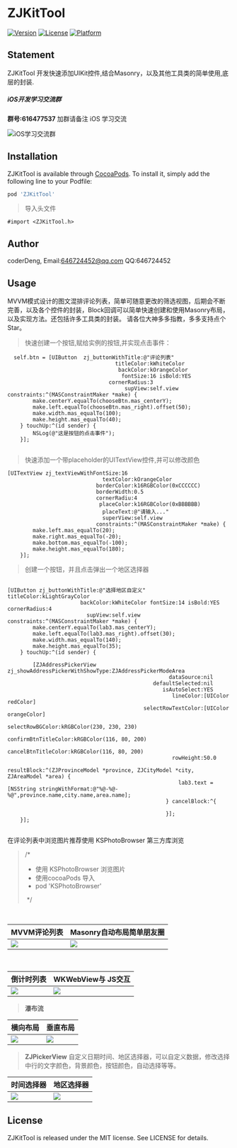 # ZJKitTool

[![Version](https://img.shields.io/cocoapods/v/ZJKitTool.svg?style=flat)](https://cocoapods.org/pods/ZJKitTool)
[![License](https://img.shields.io/cocoapods/l/ZJKitTool.svg?style=flat)](https://cocoapods.org/pods/ZJKitTool)
[![Platform](https://img.shields.io/cocoapods/p/ZJKitTool.svg?style=flat)](https://cocoapods.org/pods/ZJKitTool)

## Statement

ZJKitTool 开发快速添加UIKit控件,结合Masonry，以及其他工具类的简单使用,底层的封装.

##### iOS开发学习交流群
**群号:616477537**
加群请备注 iOS 学习交流

![iOS学习交流群](http://image.coderdeng.xyz/iOS_study_chat.jpg/style03)

## Installation

ZJKitTool is available through [CocoaPods](https://cocoapods.org). To install
it, simply add the following line to your Podfile:

```ruby
pod 'ZJKitTool'
```


> 导入头文件

```Objc
#import <ZJKitTool.h>
```

## Author

coderDeng, 
Email:646724452@qq.com
QQ:646724452

## Usage

MVVM模式设计的图文混排评论列表，简单可随意更改的筛选视图，后期会不断完善，以及各个控件的封装，Block回调可以简单快速创建和使用Masonry布局，以及实现方法。还包括许多工具类的封装。
请各位大神多多指教，多多支持点个Star。

> 快速创建一个按钮,赋给实例的按钮,并实现点击事件：

```Objc
  self.btn = [UIButton  zj_buttonWithTitle:@"评论列表"
                                  titleColor:kWhiteColor
                                   backColor:kOrangeColor
                                    fontSize:16 isBold:YES
                                cornerRadius:3
                                     supView:self.view constraints:^(MASConstraintMaker *make) {
        make.centerY.equalTo(chooseBtn.mas_centerY);
        make.left.equalTo(chooseBtn.mas_right).offset(50);
        make.width.mas_equalTo(100);
        make.height.mas_equalTo(40);
    } touchUp:^(id sender) {
        NSLog(@"这是按钮的点击事件");
    }];
    
```


> 快速添加一个带placeholder的UITextView控件,并可以修改颜色

```Objc
[UITextView zj_textViewWithFontSize:16
                              textColor:kOrangeColor
                            borderColor:k16RGBColor(0xCCCCCC)
                            borderWidth:0.5
                            cornerRadiu:4
                             placeColor:k16RGBColor(0xBBBBBB)
                              placeText:@"请输入..."
                              superView:self.view
                            constraints:^(MASConstraintMaker *make) {
        make.left.mas_equalTo(20);
        make.right.mas_equalTo(-20);
        make.bottom.mas_equalTo(-100);
        make.height.mas_equalTo(180);
    }];
```

> 创建一个按钮，并且点击弹出一个地区选择器

``` OBjc

[UIButton zj_buttonWithTitle:@"选择地区自定义" titleColor:kLightGrayColor
                       backColor:kWhiteColor fontSize:14 isBold:YES cornerRadius:4
                         supView:self.view constraints:^(MASConstraintMaker *make) {
        make.centerY.equalTo(lab3.mas_centerY);
        make.left.equalTo(lab3.mas_right).offset(30);
        make.width.mas_equalTo(140);
        make.height.mas_equalTo(35);
    } touchUp:^(id sender) {
        
        [ZJAddressPickerView zj_showAddressPickerWithShowType:ZJAddressPickerModeArea
                                                   dataSource:nil
                                              defaultSelected:nil
                                                 isAutoSelect:YES
                                                    lineColor:[UIColor redColor]
                                           selectRowTextColor:[UIColor orangeColor]
                                             selectRowBGColor:kRGBColor(230, 230, 230)
                                         confirmBtnTitleColor:kRGBColor(116, 80, 200)
                                          cancelBtnTitleColor:kRGBColor(116, 80, 200)
                                                    rowHeight:50.0
                                                  resultBlock:^(ZJProvinceModel *province, ZJCityModel *city, ZJAreaModel *area) {
                                                      lab3.text = [NSString stringWithFormat:@"%@-%@-%@",province.name,city.name,area.name];
                                                  } cancelBlock:^{
                                                      
                                                  }];
    }];
    

```

 在评论列表中浏览图片推荐使用 KSPhotoBrowser 第三方库浏览
 
>  /*
>   * 使用 KSPhotoBrowser 浏览图片
>   * 使用cocoaPods 导入
>   * pod 'KSPhotoBrowser'
>   
>   */ 
  

  
  
| MVVM评论列表 | Masonry自动布局简单朋友圈 |
| --- | --- |
| ![](https://github.com/Dzhijian/ZJKitTool/blob/master/img-folder/commitMVVM.jpg?raw=true) | ![](https://github.com/Dzhijian/ZJKitTool/blob/master/img-folder/commmitsMasonry.jpg?raw=true)|

  



| 倒计时列表 | WKWebView与 JS交互 |
| --- | --- |
| ![](https://github.com/Dzhijian/ZJKitTool/blob/master/img-folder/countDown.jpg?raw=true) | ![](https://github.com/Dzhijian/ZJKitTool/blob/master/img-folder/WKWebView.jpeg?raw=true) |





 
 >  **瀑布流**
  
  
| 横向布局 | 垂直布局 |
| --- | --- |
| ![](https://github.com/Dzhijian/ZJKitTool/blob/master/img-folder/collectionViewhorizontal.jpg?raw=true) | ![](https://github.com/Dzhijian/ZJKitTool/blob/master/img-folder/collectionViewVertacal.jpg?raw=true)|





 >  **ZJPickerView**
 > 自定义日期时间、地区选择器，可以自定义数据，修改选择中行的文字颜色，背景颜色，按钮颜色，自动选择等等。
 
 
| 时间选择器 | 地区选择器 |
| --- | --- |
| ![](https://github.com/Dzhijian/ZJKitTool/blob/master/img-folder/datePickerView.jpg?raw=true) | ![](https://github.com/Dzhijian/ZJKitTool/blob/master/img-folder/normalPickerView.jpg?raw=true)|
 
## License
ZJKitTool is released under the MIT license. See LICENSE for details.


  
 

  
  


